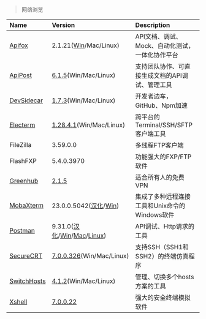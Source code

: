 > 网络浏览

| Name          | Version                                                             | Description                                     |
| :------------ | :------------------------------------------------------------------ | :---------------------------------------------- |
| [Apifox]      | 2.1.21([Win][AF-Win]/Mac/Linux)                                     | API文档、调试、Mock、自动化测试，一体化协作平台 |
| [ApiPost]     | [6.1.5][ApiPost-Down](Win/Mac/Linux)                                | 支持团队协作、可直接生成文档的API调试、管理工具 |
| [DevSidecar]  | [1.7.3][DevSidecar-Down](Win/Mac/Linux)                             | 开发者边车，GitHub、Npm加速                     |
| [Electerm]    | [1.28.4.1][Electerm-Down](Win/Mac/Linux)                            | 跨平台的Terminal/SSH/SFTP客户端工具             |
| FileZilla     | 3.59.0.0                                                            | 多线程FTP客户端                                 |
| FlashFXP      | 5.4.0.3970                                                          | 功能强大的FXP/FTP软件                           |
| [Greenhub]    | [2.1.5][Greenhub-Down]                                              | 适合所有人的免费VPN                             |
| [MobaXterm]   | 23.0.0.5042([汉化][MobaXterm-Cn]/[Win][MobaXterm-Win])              | 集成了多种远程连接工具和Unix命令的Windows软件   |
| [Postman]     | 9.31.0([汉化][PM-Cn]/[Win][PM-Win]/[Mac][PM-Mac]/[Linux][PM-Linux]) | API调试、Http请求的工具                         |
| [SecureCRT]   | [7.0.0.326][SecureCRT-Down](Win/Mac/Linux)                          | 支持SSH（SSH1和SSH2）的终端仿真程序             |
| [SwitchHosts] | [4.1.2][SwitchHosts-Down](Win/Mac/Linux)                            | 管理、切换多个hosts方案的工具                   |
| [Xshell]      | [7.0.0.22][Xshell-Down]                                             | 强大的安全终端模拟软件                          |

[Apifox]: https://www.apifox.cn/ '跳转主页'
[AF-Win]: https://cdn.apifox.cn/download/Apifox-windows-latest.zip '点击下载'
[ApiPost]: https://www.apipost.cn/ '跳转主页'
[ApiPost-Down]: https://www.apipost.cn/download.html '跳转下载页'
[DevSidecar]: https://github.com/docmirror/dev-sidecar '跳转主页'
[DevSidecar-Down]: https://github.com/docmirror/dev-sidecar/releases '跳转下载页'
[Electerm]: https://electerm.html5beta.com/index-zh_cn.html '跳转主页'
[Electerm-Down]: https://github.com/electerm/electerm/releases '跳转下载页'
[Greenhub]: https://greenhubtx.ga/ '跳转主页'
[Greenhub-Down]: https://github.com/ghotst0xdeadbeef/Greenhub-desktop/releases/ '跳转下载页'
[MobaXterm]: https://mobaxterm.mobatek.net/ '跳转主页'
[MobaXterm-Cn]: https://github.com/RipplePiam/MobaXterm-Chinese-Simplified '跳转汉化下载页'
[MobaXterm-Win]: https://mobaxterm.mobatek.net/download.html '跳转下载页'
[Postman]: https://www.postman.com/ '跳转主页'
[PM-Cn]: https://github.com/hlmd/Postman-cn/releases '跳转汉化包下载页'
[PM-Win]: https://dl.pstmn.io/download/latest/win64 '点击下载'
[PM-Mac]: https://dl.pstmn.io/download/latest/osx '点击下载'
[PM-Linux]: https://dl.pstmn.io/download/latest/linux64 '点击下载'
[SecureCRT]: https://www.vandyke.com/products/securecrt/index.html '跳转主页'
[SecureCRT-Down]: https://www.vandyke.com/cgi-bin/releases.php?product=securecrt '跳转下载页'
[SwitchHosts]: https://swh.app/zh '跳转主页'
[SwitchHosts-Down]: https://github.com/oldj/SwitchHosts/releases '跳转下载页'
[Xshell]: https://www.xshell.com/zh/xshell/ '跳转主页'
[Xshell-Down]: https://www.xshell.com/zh/xshell-download/ '跳转下载页'
